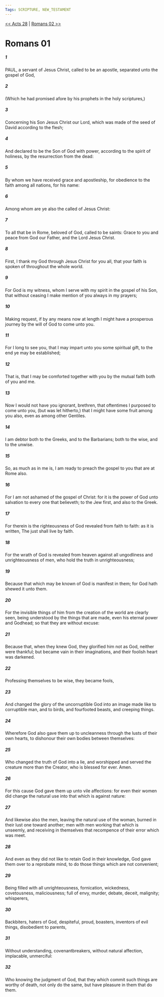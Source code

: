 ```yaml
---
Tags: SCRIPTURE, NEW_TESTAMENT
---
```


[<< Acts 28](NEW_TESTAMENT/05_Acts/Acts_28.md) | [Romans 02 >>](NEW_TESTAMENT/06_Romans/Romans_02.md)

# Romans 01

##### 1
 PAUL, a servant of Jesus Christ, called to be an apostle, separated unto the gospel of God,
##### 2
 (Which he had promised afore by his prophets in the holy scriptures,)
##### 3
 Concerning his Son Jesus Christ our Lord, which was made of the seed of David according to the flesh;
##### 4
 And declared to be the Son of God with power, according to the spirit of holiness, by the resurrection from the dead:
##### 5
 By whom we have received grace and apostleship, for obedience to the faith among all nations, for his name:
##### 6
 Among whom are ye also the called of Jesus Christ:
##### 7
 To all that be in Rome, beloved of God, called to be saints: Grace to you and peace from God our Father, and the Lord Jesus Christ.
##### 8
 First, I thank my God through Jesus Christ for you all, that your faith is spoken of throughout the whole world.
##### 9
 For God is my witness, whom I serve with my spirit in the gospel of his Son, that without ceasing I make mention of you always in my prayers;
##### 10
 Making request, if by any means now at length I might have a prosperous journey by the will of God to come unto you.
##### 11
 For I long to see you, that I may impart unto you some spiritual gift, to the end ye may be established;
##### 12
 That is, that I may be comforted together with you by the mutual faith both of you and me.
##### 13
 Now I would not have you ignorant, brethren, that oftentimes I purposed to come unto you, (but was let hitherto,) that I might have some fruit among you also, even as among other Gentiles.
##### 14
 I am debtor both to the Greeks, and to the Barbarians; both to the wise, and to the unwise.
##### 15
 So, as much as in me is, I am ready to preach the gospel to you that are at Rome also.
##### 16
 For I am not ashamed of the gospel of Christ: for it is the power of God unto salvation to every one that believeth; to the Jew first, and also to the Greek.
##### 17
 For therein is the righteousness of God revealed from faith to faith: as it is written, The just shall live by faith.
##### 18
 For the wrath of God is revealed from heaven against all ungodliness and unrighteousness of men, who hold the truth in unrighteousness;
##### 19
 Because that which may be known of God is manifest in them; for God hath shewed it unto them.
##### 20
 For the invisible things of him from the creation of the world are clearly seen, being understood by the things that are made, even his eternal power and Godhead; so that they are without excuse:
##### 21
 Because that, when they knew God, they glorified him not as God, neither were thankful; but became vain in their imaginations, and their foolish heart was darkened.
##### 22
 Professing themselves to be wise, they became fools,
##### 23
 And changed the glory of the uncorruptible God into an image made like to corruptible man, and to birds, and fourfooted beasts, and creeping things.
##### 24
 Wherefore God also gave them up to uncleanness through the lusts of their own hearts, to dishonour their own bodies between themselves:
##### 25
 Who changed the truth of God into a lie, and worshipped and served the creature more than the Creator, who is blessed for ever. Amen.
##### 26
 For this cause God gave them up unto vile affections: for even their women did change the natural use into that which is against nature:
##### 27
 And likewise also the men, leaving the natural use of the woman, burned in their lust one toward another; men with men working that which is unseemly, and receiving in themselves that recompence of their error which was meet.
##### 28
 And even as they did not like to retain God in their knowledge, God gave them over to a reprobate mind, to do those things which are not convenient;
##### 29
 Being filled with all unrighteousness, fornication, wickedness, covetousness, maliciousness; full of envy, murder, debate, deceit, malignity; whisperers,
##### 30
 Backbiters, haters of God, despiteful, proud, boasters, inventors of evil things, disobedient to parents,
##### 31
 Without understanding, covenantbreakers, without natural affection, implacable, unmerciful:
##### 32
 Who knowing the judgment of God, that they which commit such things are worthy of death, not only do the same, but have pleasure in them that do them.
